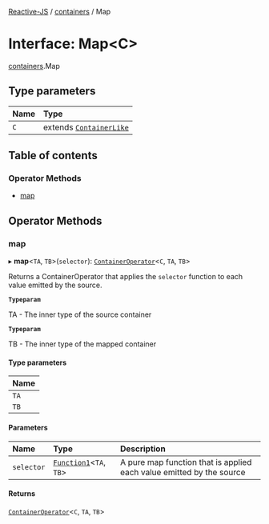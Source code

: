 [Reactive-JS](../README.md) / [containers](../modules/containers.md) / Map

# Interface: Map<C\>

[containers](../modules/containers.md).Map

## Type parameters

| Name | Type |
| :------ | :------ |
| `C` | extends [`ContainerLike`](containers.ContainerLike.md) |

## Table of contents

### Operator Methods

- [map](containers.Map.md#map)

## Operator Methods

### map

▸ **map**<`TA`, `TB`\>(`selector`): [`ContainerOperator`](../modules/containers.md#containeroperator)<`C`, `TA`, `TB`\>

Returns a ContainerOperator that applies the `selector` function to each
value emitted by the source.

**`Typeparam`**

TA - The inner type of the source container

**`Typeparam`**

TB - The inner type of the mapped container

#### Type parameters

| Name |
| :------ |
| `TA` |
| `TB` |

#### Parameters

| Name | Type | Description |
| :------ | :------ | :------ |
| `selector` | [`Function1`](../modules/functions.md#function1)<`TA`, `TB`\> | A pure map function that is applied each value emitted by the source |

#### Returns

[`ContainerOperator`](../modules/containers.md#containeroperator)<`C`, `TA`, `TB`\>

